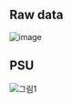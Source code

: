 ## Raw data

![image](https://user-images.githubusercontent.com/32161958/87297350-3c196780-c543-11ea-87b8-62c7091af189.png)

## PSU

![그림1](https://user-images.githubusercontent.com/32161958/87297489-7aaf2200-c543-11ea-9d25-ecaf1c53eeda.gif)
